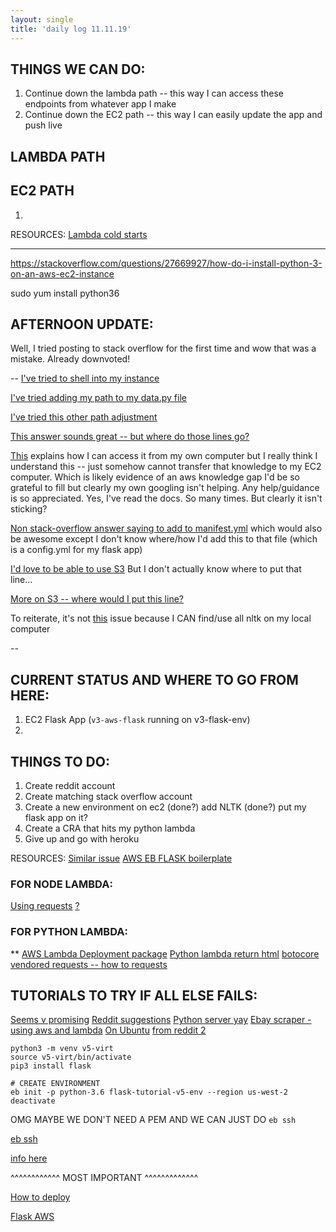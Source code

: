 ```yaml
---
layout: single
title: 'daily log 11.11.19'
---
```


## THINGS WE CAN DO:

1. Continue down the lambda path -- this way I can access these endpoints from whatever app I make
2. Continue down the EC2 path -- this way I can easily update the app and push live

## LAMBDA PATH

## EC2 PATH

1. 


RESOURCES:
[Lambda cold starts](https://theburningmonk.com/2018/01/im-afraid-youre-thinking-about-aws-lambda-cold-starts-all-wrong/)


----



https://stackoverflow.com/questions/27669927/how-do-i-install-python-3-on-an-aws-ec2-instance


sudo yum install python36



## AFTERNOON UPDATE:

Well, I tried posting to stack overflow for the first time and wow that was a mistake. Already downvoted!

-- 
[I've tried to shell into my instance](https://stackoverflow.com/questions/24130880/how-to-install-3rd-party-python-libraries-for-a-single-script-running-on-aws-ec2)

[I've tried adding my path to my data.py file](https://stackoverflow.com/questions/42394335/paths-in-aws-lambda-with-python-nltk)

[I've tried this other path adjustment](https://stackoverflow.com/questions/42382662/using-nltk-corpora-with-aws-lambda-functions-in-python)

[This answer sounds great -- but where do those lines go?](https://stackoverflow.com/a/51510854)

[This](https://stackoverflow.com/questions/3522372/how-to-config-nltk-data-directory-from-code)  explains how I can access it from my own computer but I really think I understand this -- just somehow cannot transfer that knowledge to my EC2 computer. Which is likely evidence of an aws knowledge gap I'd be so grateful to fill but clearly my own googling isn't helping. Any help/guidance is so appreciated. Yes, I've read the docs. So many times. But clearly it isn't sticking? 

[Non stack-overflow answer saying to add to manifest.yml](https://forum.predix.io/answers/31784/view.html) which would also be awesome except I don't know where/how I'd add this to that file (which is a config.yml for my flask app)

[I'd love to be able to use S3](https://stackoverflow.com/a/55788566)
But I don't actually know where to put that line...

[More on S3 -- where would I put this line?](https://stackoverflow.com/questions/40539811/using-downloaded-nltk-data-on-aws-elastic-beanstalk?rq=1)


To reiterate, it's not [this](https://stackoverflow.com/questions/41610543/corpora-stopwords-not-found-when-import-nltk-library) issue because I CAN find/use all nltk on my local computer

--

## CURRENT STATUS AND WHERE TO GO FROM HERE:

1. EC2 Flask App (`v3-aws-flask` running on v3-flask-env)
2. 

## THINGS TO DO:
1. Create reddit account
2. Create matching stack overflow account 
3. Create a new environment on ec2 (done?) add NLTK (done?) put my flask app on it?
4. Create a CRA that hits my python lambda 
5. Give up and go with heroku 



RESOURCES:
[Similar issue](https://stackoverflow.com/questions/50474000/internal-server-error-dash-on-flask-on-aws-elastic-beanstalk)
[AWS EB FLASK boilerplate](https://github.com/aws-samples/eb-python-flask/blob/master/application.py)

### FOR NODE LAMBDA:
[Using requests](https://stackoverflow.com/questions/40741282/cannot-use-requests-module-on-aws-lambda)
[?](https://dev.to/scottlepp/http-request-with-aws-lambda-nodejs-810-and-standard-http-library-2cee)

### FOR PYTHON LAMBDA:
** [AWS Lambda Deployment package](https://docs.aws.amazon.com/lambda/latest/dg/lambda-python-how-to-create-deployment-package.html)
[Python lambda return html](https://stackoverflow.com/questions/40963289/aws-api-gateway-and-python-lambda-returning-html)
[botocore vendored requests -- how to requests](https://stackoverflow.com/questions/48912253/aws-lambda-unable-to-import-module-lambda-function-no-module-named-requests)



## TUTORIALS TO TRY IF ALL ELSE FAILS:
[Seems v promising](https://smirnov-am.github.io/using-nltk-library-with-aws-lambda/)
[Reddit suggestions](https://www.reddit.com/r/flask/comments/2spey7/how_to_deploy_a_flask_app_on_amazon_aws_an/)
[Python server yay](https://www.afternerd.com/blog/python-http-server/)
[Ebay scraper - using aws and lambda](https://medium.com/@kagemusha_/scraping-on-a-schedule-with-aws-lambda-and-cloudwatch-caf65bc38848)
[On Ubuntu](https://www.digitalocean.com/community/tutorials/how-to-serve-flask-applications-with-gunicorn-and-nginx-on-ubuntu-18-04)
[from reddit 2](https://www.reddit.com/r/aws/comments/4wmnnu/python_flask_and_aws/)


```console
python3 -m venv v5-virt
source v5-virt/bin/activate
pip3 install flask

# CREATE ENVIRONMENT
eb init -p python-3.6 flask-tutorial-v5-env --region us-west-2
deactivate
```



OMG MAYBE WE DON'T NEED A PEM AND WE CAN JUST DO 
`eb ssh` 

[eb ssh](https://docs.aws.amazon.com/elasticbeanstalk/latest/dg/eb3-ssh.html)

[info here](https://stackoverflow.com/questions/43958799/where-can-i-find-private-key-file-for-ec2-instance-i-create-through-elastic-bean)

^^^^^^^^^^^^ MOST IMPORTANT ^^^^^^^^^^^^^

[How to deploy](https://docs.aws.amazon.com/elasticbeanstalk/latest/dg/GettingStarted.DeployApp.html)

[Flask AWS](https://docs.aws.amazon.com/elasticbeanstalk/latest/dg/create-deploy-python-flask.html)